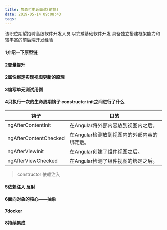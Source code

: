 ```yaml
---
title: 埃森哲电话面试(前端)
date: 2019-05-14 09:08:43
tags:
---
```

该职位期望招聘高级软件开发人员 以完成基础软件开发 具备独立搭建框架能力和较丰富的前后端开发经验
#### 1介绍一下原型链
#### 2变量提升
#### 2属性绑定实现视图更新的原理
#### 3编写单元测试用例
#### 4只执行一次的生命周期钩子 constructor init之间进行了什么

|钩子 |	目的 |
|---|---|
ngAfterContentInit | 在Angular将外部内容放到视图内之后。
ngAfterContentChecked | 在Angular检测放到视图内的外部内容的绑定后。
ngAfterViewInit | 在Angular创建了组件视图之后。
ngAfterViewChecked | 在Angular检测了组件视图的绑定之后。

>constructor 依赖注入
#### 5依赖注入 反射
#### 6面向对象的核心——抽象
#### 7docker
#### 8持续集成
